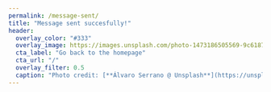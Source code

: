 ```yaml
---
permalink: /message-sent/
title: "Message sent succesfully!"
header:
  overlay_color: "#333"
  overlay_image: https://images.unsplash.com/photo-1473186505569-9c61870c11f9
  cta_label: "Go back to the homepage"
  cta_url: "/"
  overlay_filter: 0.5
  caption: "Photo credit: [**Álvaro Serrano @ Unsplash**](https://unsplash.com/@alvaroserrano)"
---
```

